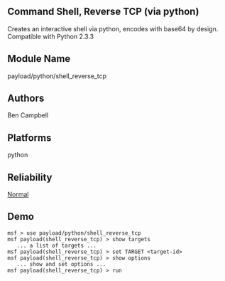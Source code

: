 ## Command Shell, Reverse TCP (via python)

Creates an interactive shell via python, encodes with base64 
by design. Compatible with Python 2.3.3


## Module Name
payload/python/shell_reverse_tcp

## Authors
Ben Campbell





## Platforms
python

## Reliability
[Normal](https://github.com/rapid7/metasploit-framework/wiki/Exploit-Ranking)

## Demo

```
msf > use payload/python/shell_reverse_tcp
msf payload(shell_reverse_tcp) > show targets
   ... a list of targets ...
msf payload(shell_reverse_tcp) > set TARGET <target-id>
msf payload(shell_reverse_tcp) > show options
   ... show and set options ...
msf payload(shell_reverse_tcp) > run
```
    
    
